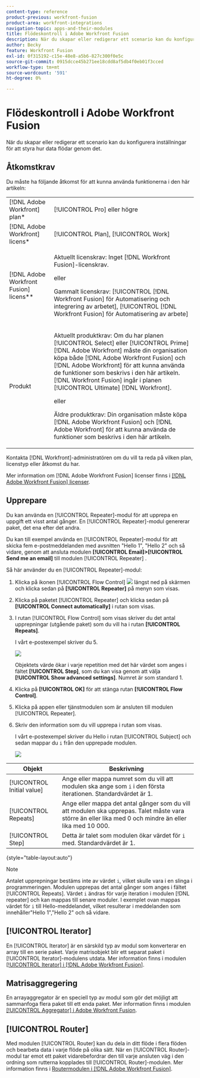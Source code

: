 ```yaml
---
content-type: reference
product-previous: workfront-fusion
product-area: workfront-integrations
navigation-topic: apps-and-their-modules
title: Flödeskontroll i Adobe Workfront Fusion
description: När du skapar eller redigerar ett scenario kan du konfigurera inställningar för att styra hur data flödar genom det.
author: Becky
feature: Workfront Fusion
exl-id: 0f315192-c15e-48e8-a5b6-827c300f0e5c
source-git-commit: 0915dcce45b271ee18cdd8af5db4f0eb01f3cced
workflow-type: tm+mt
source-wordcount: '591'
ht-degree: 0%

---
```


# Flödeskontroll i Adobe Workfront Fusion

När du skapar eller redigerar ett scenario kan du konfigurera inställningar för att styra hur data flödar genom det.

## Åtkomstkrav

Du måste ha följande åtkomst för att kunna använda funktionerna i den här artikeln:

<table style="table-layout:auto"> 
 <col> 
 <col> 
 <tbody> 
  <tr> 
   <td role="rowheader">[!DNL Adobe Workfront] plan*</td>
  <td> <p>[!UICONTROL Pro] eller högre</p> </td>
  </tr> 
  <tr data-mc-conditions=""> 
   <td role="rowheader">[!DNL Adobe Workfront] licens*</td>
   <td> <p>[!UICONTROL Plan], [!UICONTROL Work]</p> </td> 
  </tr> 
  <tr> 
   <td role="rowheader">[!DNL Adobe Workfront Fusion] licens**</td> 
   <td>
   <p>Aktuellt licenskrav: Inget [!DNL Workfront Fusion]-licenskrav.</p>
   <p>eller</p>
   <p>Gammalt licenskrav: [!UICONTROL [!DNL Workfront Fusion] för Automatisering och integrering av arbetet], [!UICONTROL [!DNL Workfront Fusion] för Automatisering av arbete]</p>
   </td> 
  </tr> 
  <tr> 
   <td role="rowheader">Produkt</td> 
   <td>
   <p>Aktuellt produktkrav: Om du har planen [!UICONTROL Select] eller [!UICONTROL Prime] [!DNL Adobe Workfront] måste din organisation köpa både [!DNL Adobe Workfront Fusion] och [!DNL Adobe Workfront] för att kunna använda de funktioner som beskrivs i den här artikeln. [!DNL Workfront Fusion] ingår i planen [!UICONTROL Ultimate] [!DNL Workfront].</p>
   <p>eller</p>
   <p>Äldre produktkrav: Din organisation måste köpa [!DNL Adobe Workfront Fusion] och [!DNL Adobe Workfront] för att kunna använda de funktioner som beskrivs i den här artikeln.</p>
   </td> 
  </tr> 
 </tbody> 
</table>

Kontakta [!DNL Workfront]-administratören om du vill ta reda på vilken plan, licenstyp eller åtkomst du har.

Mer information om [!DNL Adobe Workfront Fusion] licenser finns i [[!DNL Adobe Workfront Fusion] licenser](../../workfront-fusion/get-started/license-automation-vs-integration.md).

## Upprepare

Du kan använda en [!UICONTROL Repeater]-modul för att upprepa en uppgift ett visst antal gånger. En [!UICONTROL Repeater]-modul genererar paket, det ena efter det andra.

Du kan till exempel använda en [!UICONTROL Repeater]-modul för att skicka fem e-postmeddelanden med avsnitten &quot;Hello 1&quot;, &quot;Hello 2&quot; och så vidare, genom att ansluta modulen **[!UICONTROL Email]>[!UICONTROL Send me an email]** till modulen [!UICONTROL Repeater] .

Så här använder du en [!UICONTROL Repeater]-modul:

1. Klicka på ikonen [!UICONTROL Flow Control] ![](assets/flow-control-icon.gif) längst ned på skärmen och klicka sedan på **[!UICONTROL Repeater]** på menyn som visas.
1. Klicka på paketet [!UICONTROL Repeater] och klicka sedan på **[!UICONTROL Connect automatically]** i rutan som visas.
1. I rutan [!UICONTROL Flow Control] som visas skriver du det antal upprepningar (utgående paket) som du vill ha i rutan **[!UICONTROL Repeats]**.

   I vårt e-postexempel skriver du 5.

   ![](assets/repeater-2-350x207.png)

   Objektets värde ökar i varje repetition med det här värdet som anges i fältet **[!UICONTROL Step]**, som du kan visa genom att välja **[!UICONTROL Show advanced settings]**. Numret är som standard 1.

1. Klicka på **[!UICONTROL OK]** för att stänga rutan **[!UICONTROL Flow Control]**.

1. Klicka på appen eller tjänstmodulen som är ansluten till modulen [!UICONTROL Repeater].
1. Skriv den information som du vill upprepa i rutan som visas.

   I vårt e-postexempel skriver du Hello i rutan [!UICONTROL Subject] och sedan mappar du `i` från den upprepade modulen.

   ![](assets/repeater-3-350x207.png)

| Objekt | Beskrivning |
|---|---|
| [!UICONTROL Initial value] | Ange eller mappa numret som du vill att modulen ska ange som `i` i den första iterationen. Standardvärdet är 1. |
| [!UICONTROL Repeats] | Ange eller mappa det antal gånger som du vill att modulen ska upprepas. Talet måste vara större än eller lika med 0 och mindre än eller lika med 10 000. |
| [!UICONTROL Step] | Detta är talet som modulen ökar värdet för `i` med. Standardvärdet är 1. |

{style="table-layout:auto"}

>[!NOTE]
>
>Antalet upprepningar bestäms inte av värdet `i`, vilket skulle vara i en slinga i programmeringen. Modulen upprepas det antal gånger som anges i fältet [!UICONTROL Repeats]. Värdet `i` ändras för varje iteration i modulen [!DNL repeater] och kan mappas till senare moduler. I exemplet ovan mappas värdet för `i` till Hello-meddelandet, vilket resulterar i meddelanden som innehåller&quot;Hello 1&quot;,&quot;Hello 2&quot; och så vidare.

## [!UICONTROL Iterator]

En [!UICONTROL Iterator] är en särskild typ av modul som konverterar en array till en serie paket. Varje matrisobjekt blir ett separat paket i [!UICONTROL Iterator]-modulens utdata. Mer information finns i modulen [[!UICONTROL Iterator] i  [!DNL Adobe Workfront Fusion]](../../workfront-fusion/modules/iterator-module.md).

## Matrisaggregering

En arrayaggregator är en speciell typ av modul som gör det möjligt att sammanfoga flera paket till ett enda paket. Mer information finns i modulen [[!UICONTROL Aggregator] i Adobe Workfront Fusion](../../workfront-fusion/modules/aggregator-module.md).

## [!UICONTROL Router]

Med modulen [!UICONTROL Router] kan du dela in ditt flöde i flera flöden och bearbeta data i varje flöde på olika sätt. När en [!UICONTROL Router]-modul tar emot ett paket vidarebefordrar den till varje ansluten väg i den ordning som rutterna kopplades till [!UICONTROL Router]-modulen. Mer information finns i [Routermodulen i [!DNL Adobe Workfront Fusion]](../../workfront-fusion/modules/router-module.md).

<!--
<div data-mc-conditions="QuicksilverOrClassic.Draft mode">
<h2>Directives</h2>
<p>The error handling directives allow you to control how your scenario reacts to errors. For more information, see <a href="../../workfront-fusion/errors/advanced-error-handling.md" class="MCXref xref">Advanced error handling in Adobe Workfront Fusion</a> and <a href="../../workfront-fusion/errors/directives-for-error-handling.md" class="MCXref xref">Directives for error handling in Adobe Workfront Fusion</a>.</p>
</div>
-->
